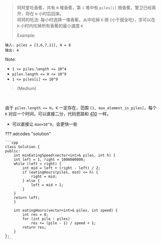<!-- prettier-ignore-start -->

> 珂珂爱吃香蕉，共有 `N` 堆香蕉，第 `i` 堆中有 `piles[i]` 根香蕉，警卫已经离开，将在 `H` 小时后回来。<br>
> 珂珂的吃法: 每小时选择一堆香蕉，从中吃掉 `K` 根 (小于就全吃)，求可以在 `H` 小时内吃掉所有香蕉的最小速度 `K` <br>
>
> Example: 
>
```
输入: piles = [3,6,7,11], H = 8
输出: 4
```
Note:
>
-  `1 <= piles.length <= 10^4`
-  `piles.length <= H <= 10^9`
-  `1 <= piles[i] <= 10^9`
>
>  (Medium)

<!-- prettier-ignore-end -->

<br>

由于 `piles.length <= H`，`K` 一定存在，范围 `[1, max_element_in_piles]`，每个 `K` 对应一个时间，可以直接二分，代码思路和 <a href="../_leetcode/410/">410</a> 一样。

-   可以直接让 `max=10^9`，会更快一些

??? adcodes "solution"

    ```cpp
    class Solution {
    public:
        int minEatingSpeed(vector<int>& piles, int h) {
        int left = 1, right = 1000000000;
        while (left < right) {
            int mid = left + (right - left) / 2;
            if (eatingHours(piles, mid) <= h) {
                right = mid;
            } else {
                left = mid + 1;
            }
        }
        return left;
        }

        int eatingHours(vector<int>& piles, int speed) {
            int res = 0;
            for (int pile : piles)
                res += (pile - 1) / speed + 1;
            return res;
        }
    };
    ```
